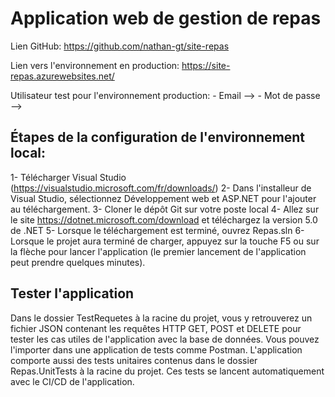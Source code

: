 # Application web de gestion de repas

Lien GitHub: https://github.com/nathan-gt/site-repas

Lien vers l'environnement en production: https://site-repas.azurewebsites.net/

Utilisateur test pour l'environnement production: - Email -->
                                                  - Mot de passe -->

Étapes de la configuration de l'environnement local:
------------------------------------------------------
1- Télécharger Visual Studio (https://visualstudio.microsoft.com/fr/downloads/)
2- Dans l'installeur de Visual Studio, sélectionnez Développement web et ASP.NET pour l'ajouter au téléchargement.
3- Cloner le dépôt Git sur votre poste local
4- Allez sur le site https://dotnet.microsoft.com/download et téléchargez la version 5.0 de .NET
5- Lorsque le téléchargement est terminé, ouvrez Repas.sln
6- Lorsque le projet aura terminé de charger, appuyez sur la touche F5 ou sur la flèche pour lancer l'application (le premier lancement de l'application peut prendre quelques minutes).

Tester l'application
------------------------------------------------------
Dans le dossier TestRequetes à la racine du projet, vous y retrouverez un fichier JSON contenant les requêtes HTTP GET, POST et DELETE pour tester les cas utiles de l'application avec la base de données. Vous pouvez l'importer dans une application de tests comme Postman. L'application comporte aussi des tests unitaires contenus dans le dossier Repas.UnitTests à la racine du projet. Ces tests se lancent automatiquement avec le CI/CD de l'application.
